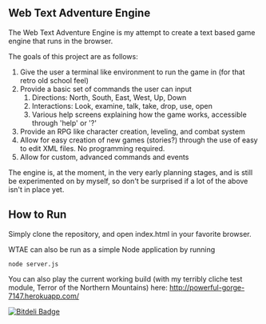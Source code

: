 Web Text Adventure Engine
---------

The Web Text Adventure Engine is my attempt to create a text based game engine that runs in the browser.

The goals of this project are as follows:

1. Give the user a terminal like environment to run the game in (for that retro old school feel)
2. Provide a basic set of commands the user can input
    1. Directions: North, South, East, West, Up, Down
    2. Interactions: Look, examine, talk, take, drop, use, open
    3. Various help screens explaining how the game works, accessible through 'help' or '?'
4. Provide an RPG like character creation, leveling, and combat system
5. Allow for easy creation of new games (stories?) through the use of easy to edit XML files. No programming required.
6. Allow for custom, advanced commands and events

The engine is, at the moment, in the very early planning stages, and is still be experimented on by myself, so don't be
surprised if a lot of the above isn't in place yet.

How to Run
-------

Simply clone the repository, and open index.html in your favorite browser.

WTAE can also be run as a simple Node application by running 
```
node server.js
```

You can also play the current working build (with my terribly cliche test module, Terror of the Northern Mountains) here: http://powerful-gorge-7147.herokuapp.com/

[![Bitdeli Badge](https://d2weczhvl823v0.cloudfront.net/jcerise/wtae/trend.png)](https://bitdeli.com/free "Bitdeli Badge")

